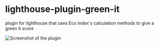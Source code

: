 # lighthouse-plugin-green-it
plugin for lighthouse that uses Eco index's calculation methods to give a green it score

![Screenshot of the plugin](https://github.com/UnlikelyBuddy1/lighthouse-plugin-green-it/assets/52712038/112e6917-4c8a-41c3-8f88-f2e4f5e157ec)
